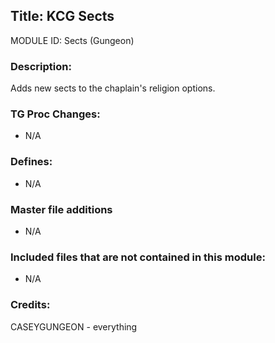## Title: KCG Sects

MODULE ID: Sects (Gungeon)

### Description:

Adds new sects to the chaplain's religion options.

### TG Proc Changes:

- N/A

### Defines:

- N/A

### Master file additions

- N/A

### Included files that are not contained in this module:

- N/A

### Credits:

CASEYGUNGEON - everything